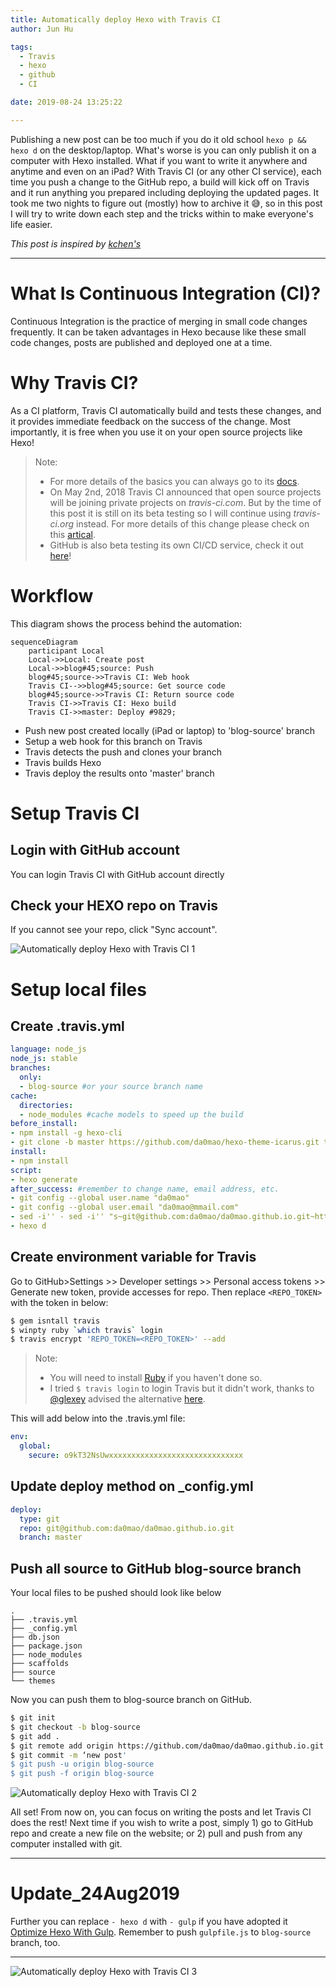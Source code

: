 ```yaml
---
title: Automatically deploy Hexo with Travis CI
author: Jun Hu

tags:
  - Travis
  - hexo
  - github
  - CI

date: 2019-08-24 13:25:22

---
```



Publishing a new post can be too much if you do it old school `hexo p && hexo d` on the desktop/laptop. What's worse is you can only publish it on a computer with Hexo installed. What if you want to write it anywhere and anytime and even on an iPad? With Travis CI (or any other CI service), each time you push a change to the GitHub repo, a build will kick off on Travis and it run anything you prepared including deploying the updated pages. It took me two nights to figure out (mostly) how to archive it :sweat_smile:, so in this post I will try to write down each step and the tricks within to make everyone's life easier.

_This post is inspired by [kchen's](https://kchen.cc/2016/11/12/hexo-instructions/?utm_source=wechat_session&utm_medium=social&utm_oi=811177518878048256)_

<!-- more -->

---

# What Is Continuous Integration (CI)?

Continuous Integration is the practice of merging in small code changes frequently. It can be taken advantages in Hexo because like these small code changes, posts are published and deployed one at a time.

# Why Travis CI?

As a CI platform, Travis CI automatically build and tests these changes, and it provides immediate feedback on the success of the change. Most importantly, it is free when you use it on your open source projects like Hexo!

> Note:
>
> -  For more details of  the basics you can always go to its [docs](https://docs.travis-ci.com/user/for-beginners/#what-is-continuous-integration-ci).
> - On May 2nd, 2018 Travis CI announced that open source projects will be joining private projects on *travis-ci.com*. But by the time of this post it is still on its beta testing so I will continue using *travis-ci.org* instead. For more details of this change please check on this [artical](https://docs.travis-ci.com/user/migrate/open-source-on-travis-ci-com/).
> - GitHub is also beta testing its own CI/CD service, check it out [here](https://github.com/features/actions)!
>

# Workflow

This diagram shows the process behind the automation:


```mermaid
sequenceDiagram
    participant Local
    Local->>Local: Create post
    Local->>blog#45;source: Push
    blog#45;source->>Travis CI: Web hook
    Travis CI-->>blog#45;source: Get source code
    blog#45;source->>Travis CI: Return source code
    Travis CI->>Travis CI: Hexo build
    Travis CI->>master: Deploy #9829;
```

- Push new post created locally (iPad or laptop) to 'blog-source' branch
- Setup a web hook for this branch on Travis
- Travis detects the push and clones your branch
- Travis builds Hexo
- Travis deploy the results onto 'master' branch

# Setup Travis CI

## Login with GitHub account

You can login Travis CI with GitHub account directly

## Check your HEXO repo on Travis

If you cannot see your repo, click "Sync account".

![Automatically deploy Hexo with Travis CI 1](/images/Travis/1566030518941.png)

# Setup local files

## Create .travis.yml

```yaml
language: node_js
node_js: stable
branches:
  only:
  - blog-source #or your source branch name
cache:
  directories:
  - node_modules #cache models to speed up the build
before_install:
- npm install -g hexo-cli
- git clone -b master https://github.com/da0mao/hexo-theme-icarus.git themes/icarus #I forked and modified the them, otherwise clone your theme directly
install:
- npm install
script:
- hexo generate
after_success: #remember to change name, email address, etc.
- git config --global user.name "da0mao"
- git config --global user.email "da0mao@mmail.com"
- sed -i'' - sed -i'' "s~git@github.com:da0mao/da0mao.github.io.git~https://${REPO_TOKEN}@github.com/da0mao/da0mao.github.io.git~" _config.yml
- hexo d
```

## Create environment variable for Travis

Go to GitHub>Settings >> Developer settings >> Personal access tokens >> Generate new token, provide accesses for repo. Then replace `<REPO_TOKEN>` with the token in below:

```bash
$ gem isntall travis
$ winpty ruby `which travis` login
$ travis encrypt 'REPO_TOKEN=<REPO_TOKEN>' --add
```

> Note:
>
> - You will need to install [Ruby](https://www.ruby-lang.org/en/downloads/) if you haven't done so.
> - I tried `$ travis login` to login Travis but it didn't work, thanks to [@glexey](https://github.com/glexey) advised the alternative [here](https://github.com/travis-ci/travis-ci/issues/8250).

This will add below into the .travis.yml file:

```yaml
env:
  global:
    secure: o9kT32NsUwxxxxxxxxxxxxxxxxxxxxxxxxxxxxxx
```

## Update deploy method on _config.yml

```yaml
deploy:
  type: git
  repo: git@github.com:da0mao/da0mao.github.io.git
  branch: master
```

## Push all source to GitHub blog-source branch

Your local files to be pushed should look like below

```
.
├── .travis.yml
├── _config.yml
├── db.json
├── package.json
├── node_modules
├── scaffolds
├── source
└── themes
```

Now you can push them to blog-source branch on GitHub.

```bash
$ git init
$ git checkout -b blog-source
$ git add .
$ git remote add origin https://github.com/da0mao/da0mao.github.io.git
$ git commit -m ‘new post'
$ git push -u origin blog-source
$ git push -f origin blog-source
```

![Automatically deploy Hexo with Travis CI 2](/images/Travis/1566036594108.png)

All set! From now on, you can focus on writing the posts and let Travis CI does the rest! Next time if you wish to write a post, simply 1) go to GitHub repo and create a new file on the website; or 2) pull and push from any computer installed with git.

---
# **Update_24Aug2019** 
Further you can replace `- hexo d` with `- gulp` if you have adopted it [Optimize Hexo With Gulp](https://maologue.com/Optimize-Hexo-with-Gulp/). Remember to push `gulpfile.js` to `blog-source` branch, too. 

---

![Automatically deploy Hexo with Travis CI 3](/images/Travis/1566036594777.jpg)


